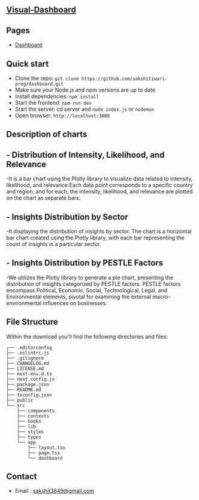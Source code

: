 ## [Visual-Dashboard](https://github.com/sakshitiwari-prog/dashboard)

## Pages 

- [Dashboard](http://localhost:3000/dashboard)

## Quick start

- Clone the repo: `git clone https://github.com/sakshitiwari-prog/dashboard.git`
- Make sure your Node.js and npm versions are up to date
- Install dependencies: `npm install`
- Start the frontend: `npm run dev`
- Start the server: cd server and `node index.js` or `nodemon`
- Open browser: `http://localhost:3000`

## Description of charts

## -  Distribution of Intensity, Likelihood, and Relevance
  -It is  a bar chart using the Plotly library to visualize data related to intensity, likelihood, and relevance.Each data point corresponds to a specific country and region, and for each, the intensity, likelihood, and relevance are plotted on the chart as separate bars.
  
## -  Insights Distribution by Sector
  -It displaying the distribution of insights by sector. The chart is a horizontal bar chart created using the Plotly library, with each bar representing the count of insights in a particular sector.
  
## -  Insights Distribution by PESTLE Factors
  -We utilizes the Plotly library to generate a pie chart, presenting the distribution of insights categorized by PESTLE factors. PESTLE factors encompass Political, Economic, Social, Technological, Legal, and Environmental elements, pivotal for examining the external macro-environmental influences on businesses.
  
## File Structure

Within the download you'll find the following directories and files:

```
┌── .editorconfig
├── .eslintrc.js
├── .gitignore
├── CHANGELOG.md
├── LICENSE.md
├── next-env.d.ts
├── next.config.js
├── package.json
├── README.md
├── tsconfig.json
├── public
└── src
	├── components
	├── contexts
	├── hooks
	├── lib
	├── styles
	├── types
	└── app
		├── layout.tsx
		├── page.tsx
		└── dashboard
```

## Contact 

- Email : sakshit3849@gmail.com
